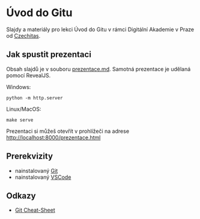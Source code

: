 # Úvod do Gitu

Slajdy a materiály pro lekci Úvod do Gitu v rámci Digitální Akademie v Praze
od [Czechitas](https://www.czechitas.cz).

## Jak spustit prezentaci

Obsah slajdů je v souboru [prezentace.md](https://github.com/danvratil/dapraha-git/blob/master/prezentace.md).
Samotná prezentace je udělaná pomocí RevealJS.

Windows:

    python -m http.server

Linux/MacOS:

    make serve

Prezentaci si můžeš otevřít v prohlížeči na adrese <http://localhost:8000/prezentace.html>

## Prerekvizity

* nainstalovaný [Git](https://git-scm.com)
* nainstalovaný [VSCode](https://code.visualstudio.com)

## Odkazy

* [Git Cheat-Sheet](https://education.github.com/git-cheat-sheet-education.pdf)
